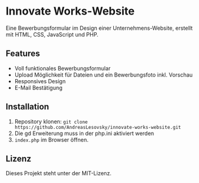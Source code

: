 # Innovate Works-Website

Eine Bewerbungsformular im Design einer Unternehmens-Website, erstellt mit HTML, CSS, JavaScript und PHP.

## Features
- Voll funktionales Bewerbungsformular
- Upload Möglichkeit für Dateien und ein Bewerbungsfoto inkl. Vorschau
- Responsives Design
- E-Mail Bestätigung

## Installation
1. Repository klonen: `git clone https://github.com/AndreasLesovsky/innovate-works-website.git`
2. Die gd Erweiterung muss in der php.ini aktiviert werden
3. `index.php` im Browser öffnen.

## Lizenz
Dieses Projekt steht unter der MIT-Lizenz.
